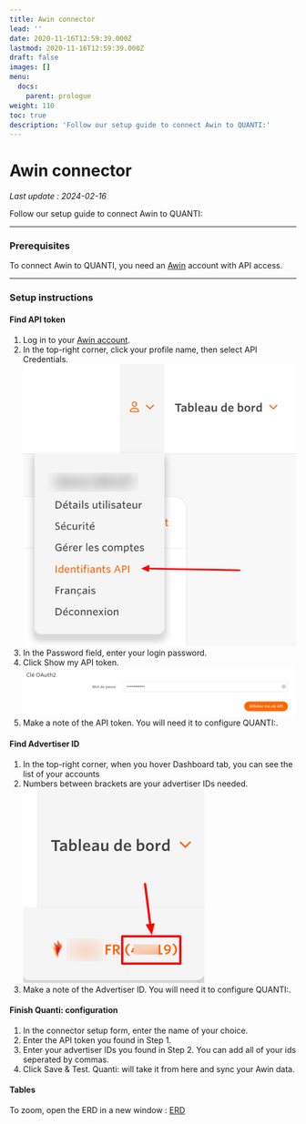 ```yaml
---
title: Awin connector
lead: ''
date: 2020-11-16T12:59:39.000Z
lastmod: 2020-11-16T12:59:39.000Z
draft: false
images: []
menu:
  docs:
    parent: prologue
weight: 110
toc: true
description: 'Follow our setup guide to connect Awin to QUANTI:'
---
```


# Awin connector

_Last update : 2024-02-16_

Follow our setup guide to connect Awin to QUANTI:

***

### Prerequisites

To connect Awin to QUANTI, you need an [Awin](https://www.awin.com/) account with API access.

***

### Setup instructions

#### Find API token

1. Log in to your [Awin account](https://ui.awin.com/idp/en/awin/login).
2. In the top-right corner, click your profile name, then select API Credentials.\
   ![](../content/en/docs/prologue/awin/awin1.png)
3. In the Password field, enter your login password.
4. Click Show my API token.\
   ![](../content/en/docs/prologue/awin/awin2.png)
5. Make a note of the API token. You will need it to configure QUANTI:.

#### Find Advertiser ID

1. In the top-right corner, when you hover Dashboard tab, you can see the list of your accounts
2. Numbers between brackets are your advertiser IDs needed.\
   ![](../content/en/docs/prologue/awin/awin3.png)
3. Make a note of the Advertiser ID. You will need it to configure QUANTI:.

#### Finish Quanti: configuration

1. In the connector setup form, enter the name of your choice.
2. Enter the API token you found in Step 1.
3. Enter your advertiser IDs you found in Step 2. You can add all of your ids seperated by commas.
4. Click Save & Test. Quanti: will take it from here and sync your Awin data.

#### Tables

To zoom, open the ERD in a new window : [ERD](https://dbdiagram.io/e/6511611dffbf5169f06f6e48/65ce1602ac844320ae38c247)
